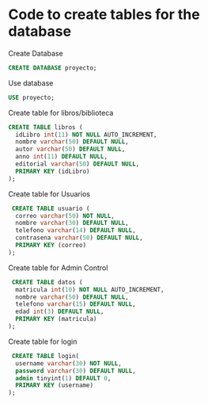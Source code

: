 # Code to create tables for the database

Create Database
```SQL
CREATE DATABASE proyecto;
```

Use database

```SQL
USE proyecto;
```

Create table for libros/biblioteca
```SQL
CREATE TABLE libros (
  idLibro int(11) NOT NULL AUTO_INCREMENT,
  nombre varchar(50) DEFAULT NULL,
  autor varchar(50) DEFAULT NULL,
  anno int(11) DEFAULT NULL,
  editorial varchar(50) DEFAULT NULL,
  PRIMARY KEY (idLibro)
);
```

Create table for Usuarios
```SQL
 CREATE TABLE usuario (
  correo varchar(50) NOT NULL,
  nombre varchar(30) DEFAULT NULL,
  telefono varchar(14) DEFAULT NULL,
  contrasena varchar(50) DEFAULT NULL,
  PRIMARY KEY (correo)
);
```

Create table for Admin Control
```SQL
 CREATE TABLE datos (
  matricula int(10) NOT NULL AUTO_INCREMENT,
  nombre varchar(50) DEFAULT NULL,
  telefono varchar(15) DEFAULT NULL,
  edad int(3) DEFAULT NULL,
  PRIMARY KEY (matricula)
);
```

Create table for login
```SQL
 CREATE TABLE login(
  username varchar(30) NOT NULL,
  password varchar(30) DEFAULT NULL,
  admin tinyint(1) DEFAULT 0,
  PRIMARY KEY (username)
);
```



